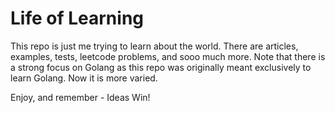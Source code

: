 # Life of Learning
This repo is just me trying to learn about the world. There are articles, examples, tests, leetcode problems, and sooo much more. Note that there is a strong focus on Golang as this repo was originally meant exclusively to learn Golang. Now it is more varied.

Enjoy, and remember - Ideas Win!


